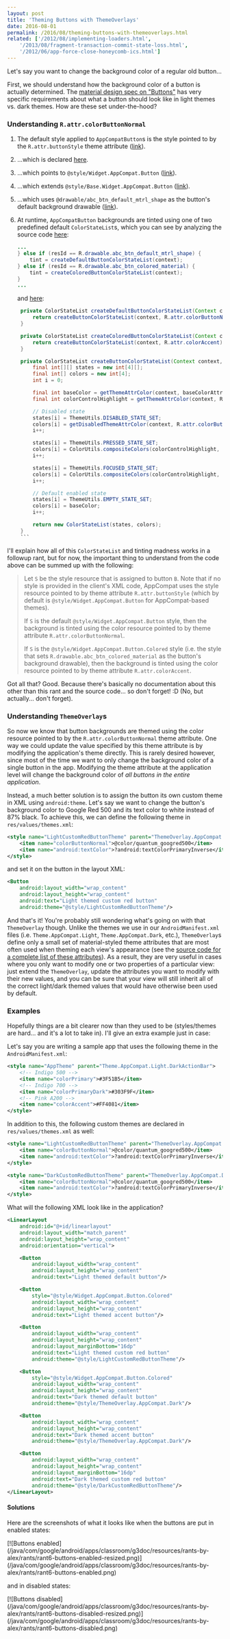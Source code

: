 ```yaml
---
layout: post
title: 'Theming Buttons with ThemeOverlays'
date: 2016-08-01
permalink: /2016/08/theming-buttons-with-themeoverlays.html
related: ['/2012/08/implementing-loaders.html',
    '/2013/08/fragment-transaction-commit-state-loss.html',
    '/2012/06/app-force-close-honeycomb-ics.html']
---
```


<!--morestart-->

Let's say you want to change the background color of a regular old button...

First, we should understand how the background color of a button is actually
determined. The [material design spec on "Buttons"](https://material.google.com/components/buttons.html)
has very specific requirements about what a button should look like in light
themes vs. dark themes. How are these set under-the-hood?

<!--more-->

### Understanding `R.attr.colorButtonNormal`

1.  The default style applied to `AppCompatButton`s is the style pointed to by
    the `R.attr.buttonStyle` theme attribute ([link](https://github.com/android/platform_frameworks_support/blob/marshmallow-mr2-release/v7/appcompat/src/android/support/v7/widget/AppCompatButton.java#L60)).

2.  ...which is declared [here](https://github.com/android/platform_frameworks_support/blob/marshmallow-mr2-release/v7/appcompat/res/values/themes_base.xml#L234).

3.  ...which points to `@style/Widget.AppCompat.Button` ([link](https://github.com/android/platform_frameworks_support/blob/marshmallow-mr2-release/v7/appcompat/res/values/styles.xml#L205)).

4.  ...which extends `@style/Base.Widget.AppCompat.Button` ([link](https://github.com/android/platform_frameworks_support/blob/marshmallow-mr2-release/v7/appcompat/res/values/styles_base.xml#L399)).

5.  ...which uses `@drawable/abc_btn_default_mtrl_shape` as the button's default
    background drawable ([link](https://github.com/android/platform_frameworks_support/blob/marshmallow-mr2-release/v7/appcompat/res/values/styles_base.xml#L400)).

6.  At runtime, `AppCompatButton` backgrounds are tinted using one of two
    predefined default `ColorStateList`s, which you can see by analyzing the
    source code [here](https://github.com/android/platform_frameworks_support/blob/62eb3105e51335cf9074a5506d8d2b220aeb95dc/v7/appcompat/src/android/support/v7/widget/AppCompatDrawableManager.java#L311):

    ```java
    ...
    } else if (resId == R.drawable.abc_btn_default_mtrl_shape) {
        tint = createDefaultButtonColorStateList(context);
    } else if (resId == R.drawable.abc_btn_colored_material) {
        tint = createColoredButtonColorStateList(context);
    }
    ...
    ```

    and [here](https://github.com/android/platform_frameworks_support/blob/62eb3105e51335cf9074a5506d8d2b220aeb95dc/v7/appcompat/src/android/support/v7/widget/AppCompatDrawableManager.java#L513-L548):

    ````java
     private ColorStateList createDefaultButtonColorStateList(Context context) {
         return createButtonColorStateList(context, R.attr.colorButtonNormal);
     }

     private ColorStateList createColoredButtonColorStateList(Context context) {
         return createButtonColorStateList(context, R.attr.colorAccent);
     }

     private ColorStateList createButtonColorStateList(Context context, int baseColorAttr) {
         final int[][] states = new int[4][];
         final int[] colors = new int[4];
         int i = 0;

         final int baseColor = getThemeAttrColor(context, baseColorAttr);
         final int colorControlHighlight = getThemeAttrColor(context, R.attr.colorControlHighlight);

         // Disabled state
         states[i] = ThemeUtils.DISABLED_STATE_SET;
         colors[i] = getDisabledThemeAttrColor(context, R.attr.colorButtonNormal);
         i++;

         states[i] = ThemeUtils.PRESSED_STATE_SET;
         colors[i] = ColorUtils.compositeColors(colorControlHighlight, baseColor);
         i++;

         states[i] = ThemeUtils.FOCUSED_STATE_SET;
         colors[i] = ColorUtils.compositeColors(colorControlHighlight, baseColor);
         i++;

         // Default enabled state
         states[i] = ThemeUtils.EMPTY_STATE_SET;
         colors[i] = baseColor;
         i++;

         return new ColorStateList(states, colors);
     }
     ```
    ````

I'll explain how all of this `ColorStateList` and tinting madness works in a
followup rant, but for now, the important thing to understand from the code
above can be summed up with the following:

> Let `S` be the style resource that is assigned to button `B`. Note that if no
> style is provided in the client's XML code, AppCompat uses the style resource
> pointed to by theme attribute `R.attr.buttonStyle` (which by default is
> `@style/Widget.AppCompat.Button` for AppCompat-based themes).
>
> If `S` is the default `@style/Widget.AppCompat.Button` style, then the
> background is tinted using the color resource pointed to by theme attribute
> `R.attr.colorButtonNormal`.
>
> If `S` is the `@style/Widget.AppCompat.Button.Colored` style (i.e. the style
> that sets `R.drawable.abc_btn_colored_material` as the button's background
> drawable), then the background is tinted using the color resource pointed to
> by theme attribute `R.attr.colorAccent`.

Got all that? Good. Because there's basically no documentation about this other
than this rant and the source code... so don't forget! :D (No, but actually...
don't forget).

### Understanding `ThemeOverlay`s

So now we know that button backgrounds are themed using the color resource
pointed to by the `R.attr.colorButtonNormal` theme attribute. One way we could
update the value specified by this theme attribute is by modifying the
application's theme directly. This is rarely desired however, since most of the
time we want to only change the background color of a single button in the app.
Modifying the theme attribute at the application level will change the
background color of *all buttons in the entire application*.

Instead, a much better solution is to assign the button its own custom theme in
XML using `android:theme`. Let's say we want to change the button's background
color to Google Red 500 and its text color to white instead of 87% black. To
achieve this, we can define the following theme in `res/values/themes.xml`:

```xml
<style name="LightCustomRedButtonTheme" parent="ThemeOverlay.AppCompat.Light">
    <item name="colorButtonNormal">@color/quantum_googred500</item>
    <item name="android:textColor">?android:textColorPrimaryInverse</item>
</style>
```

and set it on the button in the layout XML:

```xml
<Button
    android:layout_width="wrap_content"
    android:layout_height="wrap_content"
    android:text="Light themed custom red button"
    android:theme="@style/LightCustomRedButtonTheme"/>
```

And that's it! You're probably still wondering what's going on with that
`ThemeOverlay` though. Unlike the themes we use in our `AndroidManifest.xml`
files (i.e. `Theme.AppCompat.Light`, `Theme.AppCompat.Dark`, etc.),
`ThemeOverlay`s define only a small set of material-styled theme attributes that
are most often used when theming each view's appearance (see the [source code
for a complete list of these attributes](https://github.com/android/platform_frameworks_support/blob/marshmallow-mr2-release/v7/appcompat/res/values/themes_base.xml#L551-L604)).
As a result, they are very useful in cases where you only want to modify one or
two properties of a particular view: just extend the `ThemeOverlay`, update the
attributes you want to modify with their new values, and you can be sure that
your view will still inherit all of the correct light/dark themed values that
would have otherwise been used by default.

### Examples

Hopefully things are a bit clearer now than they used to be (styles/themes are
hard... and it's a lot to take in). I'll give an extra example just in case:

Let's say you are writing a sample app that uses the following theme in the
`AndroidManifest.xml`:

```xml
<style name="AppTheme" parent="Theme.AppCompat.Light.DarkActionBar">
    <!-- Indigo 500 -->
    <item name="colorPrimary">#3F51B5</item>
    <!-- Indigo 700 -->
    <item name="colorPrimaryDark">#303F9F</item>
    <!-- Pink A200 -->
    <item name="colorAccent">#FF4081</item>
</style>
```

In addition to this, the following custom themes are declared in
`res/values/themes.xml` as well:

```xml
<style name="LightCustomRedButtonTheme" parent="ThemeOverlay.AppCompat.Light">
    <item name="colorButtonNormal">@color/quantum_googred500</item>
    <item name="android:textColor">?android:textColorPrimaryInverse</item>
</style>

<style name="DarkCustomRedButtonTheme" parent="ThemeOverlay.AppCompat.Dark">
    <item name="colorButtonNormal">@color/quantum_googred500</item>
    <item name="android:textColor">?android:textColorPrimaryInverse</item>
</style>
```

What will the following XML look like in the application?

```xml
<LinearLayout
    android:id="@+id/linearlayout"
    android:layout_width="match_parent"
    android:layout_height="wrap_content"
    android:orientation="vertical">

    <Button
        android:layout_width="wrap_content"
        android:layout_height="wrap_content"
        android:text="Light themed default button"/>

    <Button
        style="@style/Widget.AppCompat.Button.Colored"
        android:layout_width="wrap_content"
        android:layout_height="wrap_content"
        android:text="Light themed accent button"/>

    <Button
        android:layout_width="wrap_content"
        android:layout_height="wrap_content"
        android:layout_marginBottom="16dp"
        android:text="Light themed custom red button"
        android:theme="@style/LightCustomRedButtonTheme"/>

    <Button
        style="@style/Widget.AppCompat.Button.Colored"
        android:layout_width="wrap_content"
        android:layout_height="wrap_content"
        android:text="Dark themed default button"
        android:theme="@style/ThemeOverlay.AppCompat.Dark"/>

    <Button
        android:layout_width="wrap_content"
        android:layout_height="wrap_content"
        android:text="Dark themed accent button"
        android:theme="@style/ThemeOverlay.AppCompat.Dark"/>

    <Button
        android:layout_width="wrap_content"
        android:layout_height="wrap_content"
        android:layout_marginBottom="16dp"
        android:text="Dark themed custom red button"
        android:theme="@style/DarkCustomRedButtonTheme"/>
</LinearLayout>
```

#### Solutions

Here are the screenshots of what it looks like when the buttons are put in
enabled states:

[![Buttons enabled]
(/java/com/google/android/apps/classroom/g3doc/resources/rants-by-alex/rants/rant6-buttons-enabled-resized.png)]
(/java/com/google/android/apps/classroom/g3doc/resources/rants-by-alex/rants/rant6-buttons-enabled.png)

and in disabled states:

[![Buttons disabled]
(/java/com/google/android/apps/classroom/g3doc/resources/rants-by-alex/rants/rant6-buttons-disabled-resized.png)]
(/java/com/google/android/apps/classroom/g3doc/resources/rants-by-alex/rants/rant6-buttons-disabled.png)

